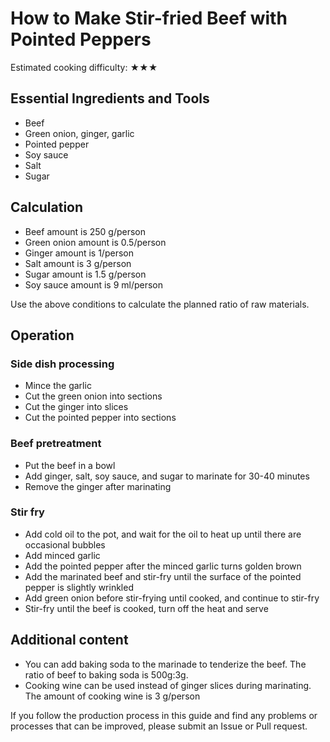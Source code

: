# How to Make Stir-fried Beef with Pointed Peppers

Estimated cooking difficulty: ★★★

## Essential Ingredients and Tools

* Beef
* Green onion, ginger, garlic
* Pointed pepper
* Soy sauce
* Salt
* Sugar

## Calculation

* Beef amount is 250 g/person
* Green onion amount is 0.5/person
* Ginger amount is 1/person
* Salt amount is 3 g/person
* Sugar amount is 1.5 g/person
* Soy sauce amount is 9 ml/person

Use the above conditions to calculate the planned ratio of raw materials.

## Operation

### Side dish processing

* Mince the garlic
* Cut the green onion into sections
* Cut the ginger into slices
* Cut the pointed pepper into sections

### Beef pretreatment

* Put the beef in a bowl
* Add ginger, salt, soy sauce, and sugar to marinate for 30-40 minutes
* Remove the ginger after marinating

### Stir fry

* Add cold oil to the pot, and wait for the oil to heat up until there are occasional bubbles
* Add minced garlic
* Add the pointed pepper after the minced garlic turns golden brown
* Add the marinated beef and stir-fry until the surface of the pointed pepper is slightly wrinkled
* Add green onion before stir-frying until cooked, and continue to stir-fry
* Stir-fry until the beef is cooked, turn off the heat and serve

## Additional content

* You can add baking soda to the marinade to tenderize the beef. The ratio of beef to baking soda is 500g:3g.
* Cooking wine can be used instead of ginger slices during marinating. The amount of cooking wine is 3 g/person

If you follow the production process in this guide and find any problems or processes that can be improved, please submit an Issue or Pull request.
